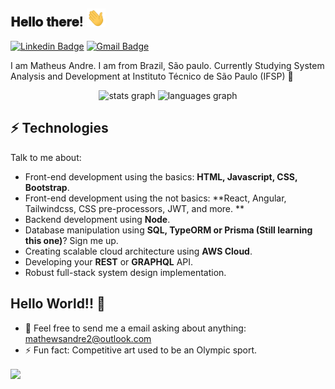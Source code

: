 <h2> 𝐇𝐞𝐥𝐥𝐨 𝐭𝐡𝐞𝐫𝐞! <img src="https://raw.githubusercontent.com/ABSphreak/ABSphreak/master/gifs/Hi.gif" width="30px"></h2>


  [![Linkedin Badge](https://img.shields.io/badge/MatheusSilva-blue?style=flat-square&logo=Linkedin&logoColor=white&link=https://www.linkedin.com/in/matheus-andre-alves/?locale=en_US)](https://www.linkedin.com/in/matheus-andre-alves/?locale=en_US)
  [![Gmail Badge](https://img.shields.io/badge/-mathewsandre@outlook.com-c14438?style=flat-square&logo=Gmail&logoColor=white&link=mailto:mathewsandre@outlook.com)](mailto:mathewsandre2@outlook.com)

I am Matheus Andre. I am from Brazil, São paulo. Currently Studying System Analysis and Development at Instituto Técnico de São Paulo (IFSP) 🏫

  
 <div align="center">
  <img src="https://github-readme-stats.vercel.app/api?hide_title=false&hide_rank=false&show_icons=true&include_all_commits=true&count_private=true&disable_animations=false&theme=dracula&locale=en&hide_border=false&username=AhhYeaah" height="150" alt="stats graph"  />
  <img src="https://github-readme-stats.vercel.app/api/top-langs?locale=en&hide_title=false&layout=compact&card_width=320&langs_count=5&theme=dracula&hide_border=false&username=AhhYeaah" height="150" alt="languages graph"  />
</div>

## ⚡ Technologies
Talk to me about:
- Front-end development using the basics: **HTML, Javascript, CSS, Bootstrap**.
- Front-end development using the not basics: **React, Angular, Tailwindcss, CSS pre-processors, JWT, and more. **
- Backend development using **Node**.
- Database manipulation using **SQL, TypeORM or Prisma (Still learning this one)**? Sign me up.
- Creating scalable cloud architecture using **AWS Cloud**.
- Developing your **REST** or **GRAPHQL** API.
- Robust full-stack system design implementation.

## Hello World!! 🤔
- 💬 Feel free to send me a email asking about anything: mathewsandre2@outlook.com 
- ⚡ Fun fact: Competitive art used to be an Olympic sport.

<img align="center" src='https://user-images.githubusercontent.com/5713670/87202985-820dcb80-c2b6-11ea-9f56-7ec461c497c3.gif' width='200"'>
